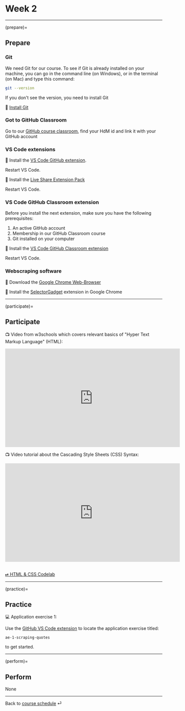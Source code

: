 # Week 2


---

(prepare)=
## Prepare

### Git

We need Git for our course. To see if Git is already installed on your machine, you can go in the command line (on Windows), or in the terminal (on Mac) and type this command:

```bash
git --version
```

If you don't see the version, you need to install Git

💾 [Install Git](https://git-scm.com/downloads)


### Got to GitHub Classroom

Go to our [GitHub course classroom](https://classroom.github.com/classrooms/114360953-om2-ws22/roster), find your HdM id and link it with your GitHub account


### VS Code extensions

💾 Install the [VS Code GitHub extension](https://code.visualstudio.com/docs/editor/github).

Restart VS Code.

💾 Install the [Live Share Extension Pack](https://marketplace.visualstudio.com/items?itemName=MS-vsliveshare.vsliveshare-pack)

Restart VS Code.


### VS Code GitHub Classroom extension

Before you install the next extension, make sure you have the following prerequisites:

1. An active GitHub account
2. Membership in our GitHub Classroom course
3. Git installed on your computer

💾  Install the [VS Code GitHub Classroom extension](https://marketplace.visualstudio.com/items?itemName=GitHub.classroom&ssr=false#overview)

Restart VS Code.


### Webscraping software


💾 Download the [Google Chrome Web-Browser](https://www.google.com/intl/de_de/chrome/)


💾 Install the [SelectorGadget](https://chrome.google.com/webstore/detail/selectorgadget/mhjhnkcfbdhnjickkkdbjoemdmbfginb) extension in Google Chrome


---

(participate)=
## Participate


📺  Video from w3schools which covers relevant basics of "Hyper Text Markup Language" (HTML): 

<iframe width="560" height="315" src="https://www.youtube-nocookie.com/embed/ewZ_YWbIWXI" title="YouTube video player" frameborder="0" allow="accelerometer; autoplay; clipboard-write; encrypted-media; gyroscope; picture-in-picture" allowfullscreen></iframe>

<br>

📺  Video tutorial about the Cascading Style Sheets (CSS) Syntax:  

<iframe width="560" height="315" src="https://www.youtube-nocookie.com/embed/QqmCs2UTS8s" title="YouTube video player" frameborder="0" allow="accelerometer; autoplay; clipboard-write; encrypted-media; gyroscope; picture-in-picture" allowfullscreen></iframe>


<br>
<br>


[⏯ HTML & CSS Codelab](https://kirenz.github.io/codelabs/codelabs/webscraping/#0)


---

(practice)=
## Practice

💻 Application exercise 1:

Use the [GitHub VS Code extension](https://marketplace.visualstudio.com/items?itemName=GitHub.classroom) to locate the application exercise titled:

`ae-1-scraping-quotes` 

to get started.

---

(perform)=
## Perform

None


---

Back to [course schedule](../docs/course-schedule.md) ⏎
